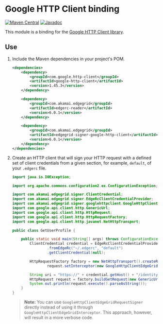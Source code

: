 # Google HTTP Client binding

[![Maven Central](https://maven-badges.herokuapp.com/maven-central/com.akamai.edgegrid/edgegrid-signer-google-http-client/badge.svg)](https://maven-badges.herokuapp.com/maven-central/com.akamai.edgegrid/edgegrid-signer-google-http-client)
[![Javadoc](http://www.javadoc.io/badge/com.akamai.edgegrid/edgegrid-signer-google-http-client.svg)](http://www.javadoc.io/doc/com.akamai.edgegrid/edgegrid-signer-google-http-client)

This module is a binding for the [Google HTTP Client library](https://github.com/google/google-http-java-client).

## Use

1. Include the Maven dependencies in your project's POM.

    ```xml
    <dependencies>
        <dependency>
            <groupId>com.google.http-client</groupId>
            <artifactId>google-http-client</artifactId>
            <version>1.45.3</version>
        </dependency>

        <dependency>
            <groupId>com.akamai.edgegrid</groupId>
            <artifactId>edgerc-reader</artifactId>
            <version>6.0.1</version>
        </dependency>

        <dependency>
            <groupId>com.akamai.edgegrid</groupId>
            <artifactId>edgegrid-signer-google-http-client</artifactId>
            <version>6.0.1</version>
        </dependency>
    </dependencies>
    ```

2. Create an HTTP client that will sign your HTTP request with a defined set of client credentials from a given section, for example, `default`, of your `.edgerc` file.

    ```java
    import java.io.IOException;

    import org.apache.commons.configuration2.ex.ConfigurationException;

    import com.akamai.edgegrid.signer.ClientCredential;
    import com.akamai.edgegrid.signer.EdgeRcClientCredentialProvider;
    import com.akamai.edgegrid.signer.googlehttpclient.GoogleHttpClientEdgeGridInterceptor;
    import com.google.api.client.http.GenericUrl;
    import com.google.api.client.http.HttpRequest;
    import com.google.api.client.http.HttpRequestFactory;
    import com.google.api.client.http.javanet.NetHttpTransport;

    public class GetUserProfile {

        public static void main(String[] args) throws ConfigurationException, IOException {
            ClientCredential credential = EdgeRcClientCredentialProvider
                    .fromEdgeRc("~/.edgerc", "default")
                    .getClientCredential(null);

            HttpRequestFactory factory = new NetHttpTransport().createRequestFactory(request ->
                    request.setInterceptor(new GoogleHttpClientEdgeGridInterceptor(credential)));

            String uri = "https://" + credential.getHost() + "/identity-management/v3/user-profile";
            HttpRequest request = factory.buildGetRequest(new GenericUrl(uri));
            System.out.println(request.execute().parseAsString());
        }
    }
    ```

    > **Note:** You can use `GoogleHttpClientEdgeGridRequestSigner` directly instead of using it through `GoogleHttpClientEdgeGridInterceptor`. This approach, however, will result in a more verbose code.